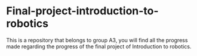 # Final-project-introduction-to-robotics
This is a repository that belongs to group A3, you will find all the progress made regarding the progress of the final project of Introduction to robotics.
